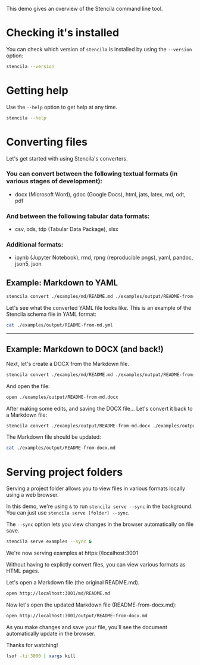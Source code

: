 This demo gives an overview of the Stencila command line tool.

# Checking it's installed

You can check which version of `stencila` is installed by using the `--version` option:

```bash
stencila --version
```

# Getting help

Use the `--help` option to get help at any time.

```bash pause=2
stencila --help
```

# Converting files

Let's get started with using Stencila's converters.

### You can convert between the following textual formats (in various stages of development):

- docx (Microsoft Word), gdoc (Google Docs), html, jats, latex, md, odt, pdf

### And between the following tabular data formats:

- csv, ods, tdp (Tabular Data Package), xlsx

### Additional formats:

- ipynb (Jupyter Notebook), rmd, rpng (reproducible pngs), yaml, pandoc, json5, json

## Example: Markdown to YAML

```bash pause=2
stencila convert ./examples/md/README.md ./examples/output/README-from-md.yml
```

Let's see what the converted YAML file looks like.
This is an example of the Stencila schema file in YAML format:

```bash pause=3
cat ./examples/output/README-from-md.yml
```

---

## Example: Markdown to DOCX (and back!)

Next, let's create a DOCX from the Markdown file.

```bash pause=2
stencila convert ./examples/md/README.md ./examples/output/README-from-md.docx
```

And open the file:

```bash pause=5
open ./examples/output/README-from-md.docx
```

After making some edits, and saving the DOCX file...
Let's convert it back to a Markdown file:

```bash pause=2
stencila convert ./examples/output/README-from-md.docx ./examples/output/README-from-docx.md
```

The Markdown file should be updated:

```bash pause=3
cat ./examples/output/README-from-docx.md
```

# Serving project folders

Serving a project folder allows you to view files in various formats
locally using a web browser.

In this demo, we're using `&` to run `stencila serve --sync` in the background.
You can just use `stencila serve [folder] --sync`.

The `--sync` option lets you view changes in the browser automatically
on file save.

```bash pause=5
stencila serve examples --sync &
```

We're now serving examples at https://localhost:3001

Without having to explictly convert files, you can view various formats
as HTML pages.

Let's open a Markdown file (the original README.md).

```bash pause=3
open http://localhost:3001/md/README.md
```

Now let's open the updated Markdown file (README-from-docx.md):

```bash pause=3
open http://localhost:3001/output/README-from-docx.md
```

As you make changes and save your file, you'll see the document
automatically update in the browser.

Thanks for watching!

```bash hidden
lsof -ti:3000 | xargs kill
```
